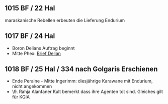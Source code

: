 ## 1015 BF / 22 Hal
maraskanische Rebellen erbeuten die Lieferung Endurium
## 1017 BF / 24 Hal
* Boron Delians Auftrag beginnt
* Mitte Phex: [Brief Delian](Pforte%20des%20Grauens/Brief%20Delian.md)

## 1018 BF / 25 Hal / 334 nach Golgaris Erschienen
* Ende Peraine - Mitte Ingerimm: diesjährige Karawane mit Endurium, nicht angekommen
* \9. Rahja Alanfaner Kult bemerkt dass ihre Agenten tot sind. Gleiches gilt für KGIA
